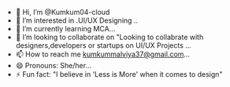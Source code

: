 - 👋 Hi, I’m @Kumkum04-cloud
- 👀 I’m interested in .UI/UX Designing ..
- 🌱 I’m currently learning MCA...
- 💞️ I’m looking to collaborate on "Looking to collabrate with designers,developers or startups on UI/UX Projects ...
- 📫 How to reach me kumkummalviya37@gmail.com...
- 😄 Pronouns: She/her...  
- ⚡ Fun fact: "I believe in 'Less is More' when it comes to design"  
<!---
Kumkum04-cloud/Kumkum04-cloud is a ✨ special ✨ repository because its `README.md` (this file) appears on your GitHub profile.
You can click the Preview link to take a look at your changes.
--->

